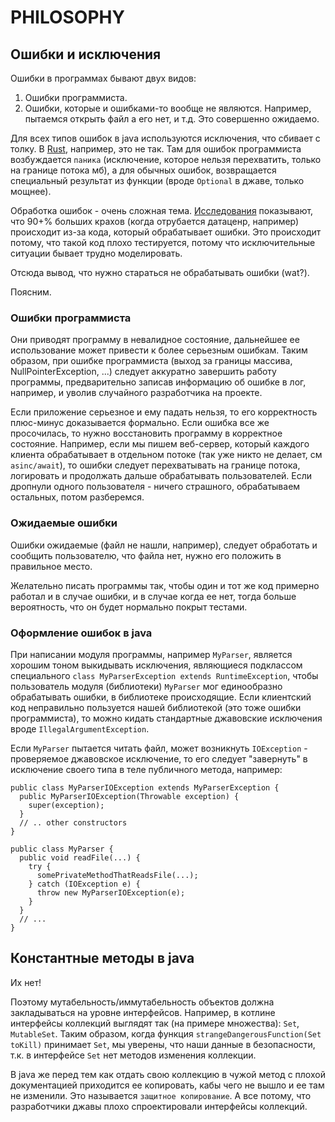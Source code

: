 # PHILOSOPHY

## Ошибки и исключения

Ошибки в программах бывают двух видов:
1. Ошибки программиста.
2. Ошибки, которые и ошибками-то вообще не являются. Например, пытаемся открыть файл а его нет, и т.д. Это совершенно ожидаемо.

Для всех типов ошибок в java используются исключения, что сбивает с толку. В [Rust](https://youtu.be/57M2hUnnLCE?t=1950), например, это не так. Там для ошибок программиста возбуждается `паника` (исключение, которое нельзя перехватить, только на границе потока мб), а для обычных ошибок, возвращается специальный результат из функции (вроде `Optional` в джаве, только мощнее).

Обработка ошибок - очень сложная тема. [Исследования](http://joeduffyblog.com/2016/02/07/the-error-model/) показывают, что 90+% больших крахов (когда отрубается датаценр, например) происходит из-за кода, который обрабатывает ошибки. Это происходит потому, что такой код плохо тестируется, потому что исключительные ситуации бывает трудно моделировать.

Отсюда вывод, что нужно стараться не обрабатывать ошибки (wat?).

Поясним.

### Ошибки программиста

Они приводят программу в невалидное состояние, дальнейшее ее использование может привести к более серьезным ошибкам. Таким образом, при ошибке программиста (выход за границы массива, NullPointerException, ...) следует аккуратно завершить работу программы, предварительно записав информацию об ошибке в лог, например, и уволив случайного разработчика на проекте. 

Если приложение серьезное и ему падать нельзя, то его корректность плюс-минус доказывается формально. Если ошибка все же просочилась, то нужно восстановить программу в корректное состояние. Например, если мы пишем веб-сервер, который каждого клиента обрабатывает в отдельном потоке (так уже никто не делает, см `asinc/await`), то ошибки следует перехватывать на границе потока, логировать и продолжать дальше обрабатывать пользователей. Если дропнули одного пользователя - ничего страшного, обрабатываем остальных, потом разберемся.

### Ожидаемые ошибки

Ошибки ожидаемые (файл не нашли, например), следует обработать и сообщить пользователю, что файла нет, нужно его положить в правильное место.

Желательно писать программы так, чтобы один и тот же код примерно работал и в случае ошибки, и в случае когда ее нет, тогда больше вероятность, что он будет нормально покрыт тестами.

### Оформление ошибок в java

При написании модуля программы, например `MyParser`, является хорошим тоном выкидывать исключения, являющиеся подклассом специального `class MyParserException extends RuntimeException`, чтобы пользователь модуля (библиотеки) `MyParser` мог единообразно обрабатывать ошибки, в библиотеке происходящие. Если клиентский код неправильно пользуется нашей библиотекой (это тоже ошибки программиста), то можно кидать стандартные джавовские исключения вроде `IllegalArgumentException`.

Если `MyParser` пытается читать файл, может возникнуть `IOException` - проверяемое джавовское исключение, то его следует "завернуть" в исключение своего типа в теле публичного метода, например:
```
public class MyParserIOException extends MyParserException {
  public MyParserIOException(Throwable exception) {
    super(exception);
  }
  // .. other constructors
}

public class MyParser {
  public void readFile(...) {
    try {
      somePrivateMethodThatReadsFile(...);
    } catch (IOException e) {
      throw new MyParserIOException(e);
    }
  }
  // ...
}
```

## Константные методы в java

Их нет!

Поэтому мутабельность/иммутабельность объектов должна закладываться на уровне интерфейсов. Например, в котлине интерфейсы коллекций выглядят так (на примере множества): `Set`, `MutableSet`. Таким образом, когда функция `strangeDangerousFunction(Set toKill)` принимает  `Set`, мы уверены, что наши данные в безопасности, т.к. в интерфейсе `Set` нет методов изменения коллекции.

В java же перед тем как отдать свою коллекцию в чужой метод с плохой документацией приходится ее копировать, кабы чего не вышло и ее там не изменили. Это называется `защитное копирование`. А все потому, что разработчики джавы плохо спроектировали интерфейсы коллекций.



